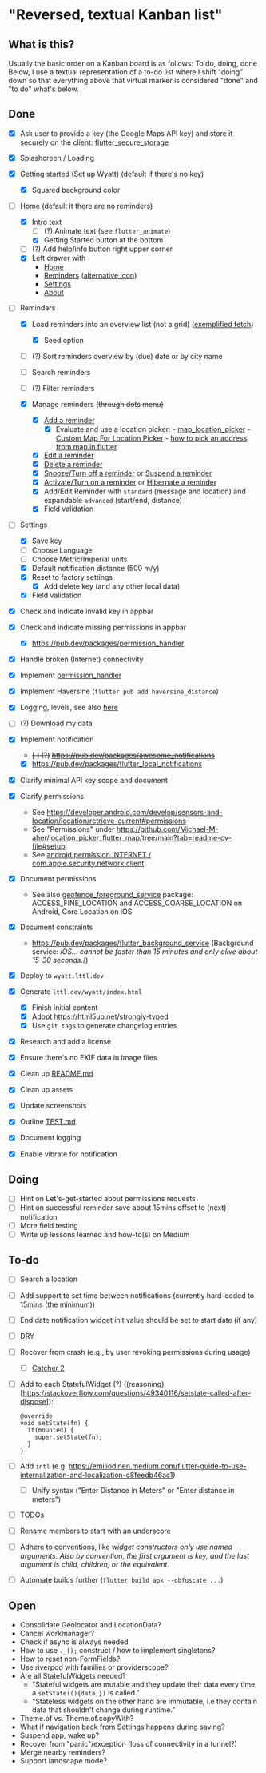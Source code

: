 # "Reversed, textual Kanban list"

## What is this?

Usually the basic order on a Kanban board is as follows: To do, doing, done
Below, I use a textual representation of a to-do list where I shift "doing" down so that everything above that virtual marker is considered "done" and "to do" what's below.

## Done

- [x] Ask user to provide a key (the Google Maps API key) and store it securely on the client: [flutter_secure_storage](https://pub.dev/packages/flutter_secure_storage)

- [x] Splashcreen / Loading

- [x] Getting started (Set up Wyatt) (default if there's no key)
  - [x] Squared background color

- [ ] Home (default it there are no reminders)
  - [x] Intro text
    - [ ] (?) Animate text (see `flutter_animate`)
    - [x] Getting Started button at the bottom
  - [ ] (?) Add help/info button right upper corner
  - [x] Left drawer with
      - [Home](https://api.flutter.dev/flutter/material/Icons/home-constant.html)
      - [Reminders](https://api.flutter.dev/flutter/material/Icons/location_on-constant.html) ([alternative icon](https://api.flutter.dev/flutter/material/Icons/pin_drop-constant.html))
      - [Settings](https://api.flutter.dev/flutter/material/Icons/settings-constant.html)
      - [About](https://api.flutter.dev/flutter/material/Icons/info-constant.html)

- [ ] Reminders
  - [x] Load reminders into an overview list (not a grid) ([exemplified fetch](https://docs.flutter.dev/cookbook/networking/fetch-data))
    - [x] Seed option
  - [ ] (?) Sort reminders overview by (due) date or by city name
  - [ ] Search reminders
  - [ ] (?) Filter reminders

  - [x] Manage reminders ~~(through dots menu)~~
    - [x] [Add a reminder](https://api.flutter.dev/flutter/material/Icons/add-constant.html)
      - [x] Evaluate and use a location picker:
            - [map_location_picker](https://pub.dev/packages/map_location_picker)
            - [Custom Map For Location Picker](https://community.flutterflow.io/c/community-custom-widgets/post/custom-map-for-location-picker-kPu8C7qdo1eSy0h)
            - [how to pick an address from map in flutter](https://stackoverflow.com/questions/69443353/how-to-pick-an-address-from-map-in-flutter)
    - [x] [Edit a reminder](https://api.flutter.dev/flutter/material/Icons/edit-constant.html)
    - [x] [Delete a reminder](https://api.flutter.dev/flutter/material/Icons/delete-constant.html)
    - [x] [Snooze/Turn off a reminder](https://api.flutter.dev/flutter/material/Icons/volume_off-constant.html) or [Suspend a reminder](https://api.flutter.dev/flutter/material/Icons/location_off-constant.html)
    - [x] [Activate/Turn on a reminder](https://api.flutter.dev/flutter/material/Icons/volume_up-constant.html) or [Hibernate a reminder](https://api.flutter.dev/flutter/material/Icons/location_on-constant.html)
    - [x] Add/Edit Reminder with `standard` (message and location) and expandable `advanced` (start/end, distance)
    - [x] Field validation

- [ ] Settings
  - [x] Save key
  - [ ] Choose Language
  - [ ] Choose Metric/Imperial units
  - [x] Default notification distance (500 m/y)
  - [x] Reset to factory settings
    - [x] Add delete key (and any other local data)
  - [x] Field validation

- [x] Check and indicate invalid key in appbar
- [x] Check and indicate missing permissions in appbar
  - [x] https://pub.dev/packages/permission_handler
- [x] Handle broken (Internet) connectivity

- [x] Implement [permission_handler](https://pub.dev/packages/permission_handler)

- [x] Implement Haversine (`flutter pub add haversine_distance`)

- [x] Logging, levels, see also [here](https://medium.com/@sunisha.guptan/cracking-the-code-debugging-magic-in-flutter-release-mode-f2e089a61f78)

- [ ] (?) Download my data

- [x] Implement notification
  - ~~[ ] (?)~~ ~~https://pub.dev/packages/awesome_notifications~~
  - [x] https://pub.dev/packages/flutter_local_notifications

- [x] Clarify minimal API key scope and document
- [x] Clarify permissions
  - See https://developer.android.com/develop/sensors-and-location/location/retrieve-current#permissions
  - See "Permissions" under https://github.com/Michael-M-aher/location_picker_flutter_map/tree/main?tab=readme-ov-file#setup
  - See [android.permission.INTERNET / com.apple.security.network.client](https://docs.flutter.dev/cookbook/networking/fetch-data)
- [x] Document permissions
  - See also [geofence_foreground_service](https://pub.dev/packages/geofence_foreground_service) package: ACCESS_FINE_LOCATION and ACCESS_COARSE_LOCATION on Android, Core Location on iOS
- [x] Document constraints
  - https://pub.dev/packages/flutter_background_service
    (Background service: *iOS... cannot be faster than 15 minutes and only alive about 15-30 seconds.*/)

- [x] Deploy to `wyatt.lttl.dev`
- [x] Generate `lttl.dev/wyatt/index.html`
  - [x] Finish initial content
  - [x] Adopt https://html5up.net/strongly-typed
  - [x] Use `git tag`s to generate changelog entries

- [x] Research and add a license

- [x] Ensure there's no EXIF data in image files

- [x] Clean up [README.md](README.md)

- [x] Clean up assets

- [x] Update screenshots

- [x] Outline [TEST.md](test/TEST.md)

- [x] Document logging

- [x] Enable vibrate for notification

## Doing

- [ ] Hint on Let's-get-started about permissions requests
- [ ] Hint on successful reminder save about 15mins offset to (next) notification
- [ ] More field testing
- [ ] Write up lessons learned and how-to(s) on Medium

## To-do

- [ ] Search a location
- [ ] Add support to set time between notifications (currently hard-coded to 15mins (the minimum))
- [ ] End date notification widget init value should be set to start date (if any)
- [ ] DRY
- [ ] Recover from crash (e.g., by user revoking permissions during usage)
  - [ ] [Catcher 2](https://pub.dev/packages/catcher_2)
- [ ] Add to each StatefulWidget (?) ((reasoning)[https://stackoverflow.com/questions/49340116/setstate-called-after-dispose]):

      @override
      void setState(fn) {
        if(mounted) {
          super.setState(fn);
        }
      }

- [ ] Add `intl` (e.g. https://emiliodinen.medium.com/flutter-guide-to-use-internalization-and-localization-c8feedb46ac1)
  - [ ] Unify syntax ("Enter Distance in Meters" or "Enter distance in meters")
- [ ] TODOs
- [ ] Rename members to start with an underscore
- [ ] Adhere to conventions, like *widget constructors only use named arguments. Also by convention, the first argument is key, and the last argument is child, children, or the equivalent.*
- [ ] Automate builds further (`flutter build apk --obfuscate ...`)

## Open

- Consolidate Geolocator and LocationData?
- Cancel workmanager?
- Check if async is always needed
- How to use `._();` construct / how to implement singletons?
- How to reset non-FormFields?
- Use riverpod with families or providerscope?
- Are all StatefulWidgets needed?
  - "Stateful widgets are mutable and they update their data every time a `setState((){data;})` is called."
  - "Stateless widgets on the other hand are immutable, i.e they contain data that shouldn't change during runtime."
- Theme.of vs. Theme.of.copyWith?
- What if navigation back from Settings happens during saving?
- Suspend app, wake up?
- Recover from "panic"/exception (loss of connectivity in a tunnel?)
- Merge nearby reminders?
- Support landscape mode?
